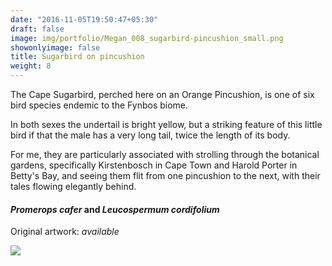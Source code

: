 ```yaml
---
date: "2016-11-05T19:50:47+05:30"
draft: false
image: img/portfolio/Megan_008_sugarbird-pincushion_small.png
showonlyimage: false
title: Sugarbird on pincushion
weight: 8
---
```


The Cape Sugarbird, perched here on an Orange Pincushion, is one of six bird species endemic to the Fynbos biome. 

<!--more-->

In both sexes the undertail is bright yellow, but a striking feature of this little bird if that the male has a very long tail, twice the length of its body. 

For me, they are particularly associated with strolling through the botanical gardens, specifically Kirstenbosch in Cape Town and Harold Porter in Betty's Bay, and seeing them flit from one pincushion to the next, with their tales flowing elegantly behind.


#### *Promerops cafer* and *Leucospermum cordifolium*
Original artwork: *available*

![][1]

[1]: /img/portfolio/Megan_008_sugarbird-pincushion.png
